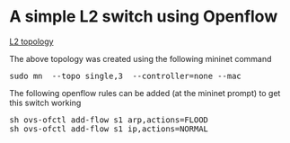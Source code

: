 # A simple L2 switch using Openflow
[L2 topology](https://github.com/vishpat/mininet-samples/raw/master/l2-switch/topo.png)

The above topology was created using the following mininet command

<pre>
sudo mn  --topo single,3  --controller=none --mac
</pre>

The following openflow rules can be added (at the mininet prompt) to get this switch working

<pre>
sh ovs-ofctl add-flow s1 arp,actions=FLOOD
sh ovs-ofctl add-flow s1 ip,actions=NORMAL
</pre>
